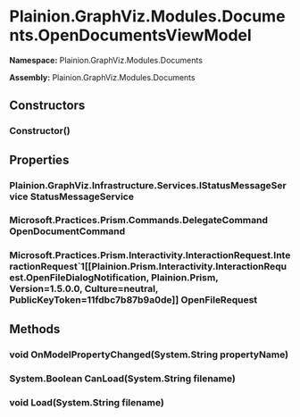 
# Plainion.GraphViz.Modules.Documents.OpenDocumentsViewModel

**Namespace:** Plainion.GraphViz.Modules.Documents

**Assembly:** Plainion.GraphViz.Modules.Documents


## Constructors

### Constructor()


## Properties

### Plainion.GraphViz.Infrastructure.Services.IStatusMessageService StatusMessageService

### Microsoft.Practices.Prism.Commands.DelegateCommand OpenDocumentCommand

### Microsoft.Practices.Prism.Interactivity.InteractionRequest.InteractionRequest`1[[Plainion.Prism.Interactivity.InteractionRequest.OpenFileDialogNotification, Plainion.Prism, Version=1.5.0.0, Culture=neutral, PublicKeyToken=11fdbc7b87b9a0de]] OpenFileRequest


## Methods

### void OnModelPropertyChanged(System.String propertyName)

### System.Boolean CanLoad(System.String filename)

### void Load(System.String filename)
